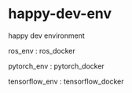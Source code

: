 # happy-dev-env
happy dev environment

ros_env : ros_docker 

pytorch_env : pytorch_docker

tensorflow_env : tensorflow_docker